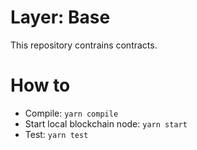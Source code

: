 # Layer: Base
This repository contrains contracts.

# How to
- Compile: `yarn compile`
- Start local blockchain node: `yarn start`
- Test: `yarn test`
